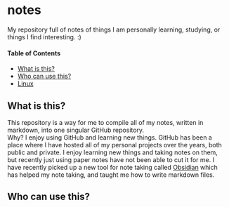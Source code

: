 # notes
My repository full of notes of things I am personally learning, studying, or things I find interesting. :)

#### Table of Contents
- [What is this?](#what-is-this)
- [Who can use this?](#who-can-use-this)
- [Linux]()



## What is this?
This repository is a way for me to compile all of my notes, written in markdown, into one singular GitHub repository. 
<br/> Why? I enjoy using GitHub and learning new things. GitHub has been a place where I have hosted all of my personal projects over the years, both public and private. I enjoy learning new things and taking notes on them, but recently just using paper notes have not been able to cut it for me. I have recently picked up a new tool for note taking called [Obsidian](https://obsidian.md/) which has helped my note taking, and taught me how to write markdown files.

## Who can use this?
